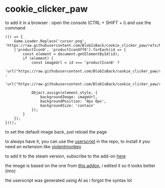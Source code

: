 # cookie_clicker_paw

to add it in a browser : open the console (CTRL + SHIFT + i) and use the command 

```
(() => {
    Game.Loader.Replace('cursor.png', 'https://raw.githubusercontent.com/BlobIsBack/cookie_clicker_paw/refs/heads/main/cursor_paw.webp');
    ['productIcon0', 'productIconOff0'].forEach(id => {
        const element = document.getElementById(id);
        if (element) {
            const imageUrl = id === 'productIcon0' ? 
                'url("https://raw.githubusercontent.com/BlobIsBack/cookie_clicker_paw/refs/heads/main/paw.webp")' : 
                'url("https://raw.githubusercontent.com/BlobIsBack/cookie_clicker_paw/refs/heads/main/paw_off.webp")';
            
            Object.assign(element.style, {
                backgroundImage: imageUrl,
                backgroundPosition: '0px 0px',
                backgroundSize: 'contain'
            });
        }
    });
})();
```

to set the default image back, just reload the page

to always have it, you can use the [userscript](https://github.com/BlobIsBack/cookie_clicker_paw/raw/refs/heads/main/pawclicker.user.js) in the repo, to install it you need an extension like [violentmonkey](https://violentmonkey.github.io/)

to add it to the steam version, subscribe to the add-on [here](https://steamcommunity.com/sharedfiles/filedetails/?id=3512226136)

the image is based on the one from [this addon](https://kayofeld.github.io/Cookie-Clicker-mod/boykisser.js), i edited it so it looks better (imo)

the userscript was generated using AI as i forgot the syntax lol
